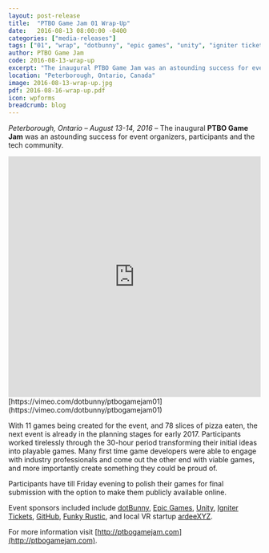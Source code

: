 ```yaml
---
layout: post-release
title:  "PTBO Game Jam 01 Wrap-Up"
date:   2016-08-13 08:00:00 -0400
categories: ["media-releases"]
tags: ["01", "wrap", "dotbunny", "epic games", "unity", "igniter tickets", "github", "funky rustic", "ardeeXYZ"]
author: PTBO Game Jam
code: 2016-08-13-wrap-up
excerpt: "The inaugural PTBO Game Jam was an astounding success for event organizers, participants and the tech community."
location: "Peterborough, Ontario, Canada"
image: 2016-08-13-wrap-up.jpg
pdf: 2016-08-16-wrap-up.pdf
icon: wpforms
breadcrumb: blog
---
```

_Peterborough, Ontario – August 13-14, 2016_ – The inaugural **PTBO Game Jam** was an astounding success for event organizers, participants and the tech community.

<iframe class="release-video" id="release-video" src="https://player.vimeo.com/video/178906574?api=1&player_id=release-video" frameborder="0" webkitAllowFullScreen mozallowfullscreen allowFullScreen width="100%" height="480"></iframe>
[https://vimeo.com/dotbunny/ptbogamejam01](https://vimeo.com/dotbunny/ptbogamejam01)

With 11 games being created for the event, and 78 slices of pizza eaten, the next event is already in the planning stages for early 2017.
Participants worked tirelessly through the 30-hour period transforming their initial ideas into playable games. Many first time game developers were able to engage with industry professionals and come out the other end with viable games, and more importantly create something they could be proud of.

Participants have till Friday evening to polish their games for final submission with the option to make them publicly available online.

Event sponsors included include [dotBunny](http://dotbunny.com), [Epic Games](http://epicgames.com), [Unity](http://unity3d.com), [Igniter Tickets](http://ignitertickets.com), [GitHub](http://github.com), [Funky Rustic](http://funkyrustic.net), and local VR startup [ardeeXYZ](http://ardee.xyz).

For more information visit [http://ptbogamejam.com](http://ptbogamejam.com).
